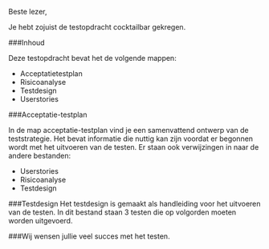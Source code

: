Beste lezer,

Je hebt zojuist de testopdracht cocktailbar gekregen.

###Inhoud

Deze testopdracht bevat het de volgende mappen:
- Acceptatietestplan
- Risicoanalyse
- Testdesign
- Userstories


###Acceptatie-testplan

In de map acceptatie-testplan vind je een samenvattend ontwerp van de teststrategie.
Het bevat informatie die nuttig kan zijn voordat er begonnen wordt met het uitvoeren van de testen.
Er staan ook verwijzingen in naar de andere bestanden:
- Userstories
- Risicoanalyse
- Testdesign

###Testdesign
Het testdesign is gemaakt als handleiding voor het uitvoeren van de testen.
In dit bestand staan 3 testen die op volgorden moeten worden uitgevoerd.


###Wij wensen jullie veel succes met het testen.
